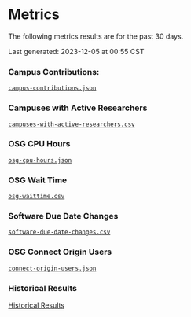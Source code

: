 Metrics
=======

The following metrics results are for the past 30 days.

Last generated: 2023-12-05 at 00:55 CST

### Campus Contributions:

[`campus-contributions.json`](campus-contributions.json)

### Campuses with Active Researchers

[`campuses-with-active-researchers.csv`](campuses-with-active-researchers.csv)

### OSG CPU Hours

[`osg-cpu-hours.json`](osg-cpu-hours.json)

### OSG Wait Time

[`osg-waittime.csv`](osg-waittime.csv)

### Software Due Date Changes

[`software-due-date-changes.csv`](software-due-date-changes.csv)

### OSG Connect Origin Users

[`connect-origin-users.json`](connect-origin-users.json)

### Historical Results

[Historical Results](historical-results)

